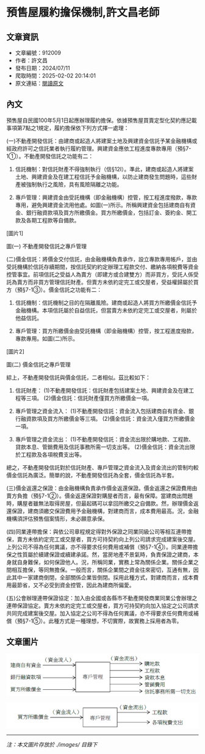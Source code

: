 # 預售屋履約擔保機制,許文昌老師

## 文章資訊
- 文章編號：912009
- 作者：許文昌
- 發布日期：2024/07/11
- 爬取時間：2025-02-02 20:14:01
- 原文連結：[閱讀原文](https://real-estate.get.com.tw/Columns/detail.aspx?no=912009)

## 內文
預售屋自民國100年5月1日起應辦理履約擔保。依據預售屋買賣定型化契約應記載事項第7點之1規定，履約擔保依下列方式擇一處理：

(一)不動產開發信託：由建商或起造人將建案土地及興建資金信託予某金融機構或經政府許可之信託業者執行履約管理。興建資金應依工程進度專款專用（預§7-1①）。不動產開發信託之功能有二：

1. 信託機制：對信託財產不得強制執行（信§12I）。準此，建商或起造人將建案土地、興建資金及在建工程信託予金融機構，以防止建商發生問題時，這些財產被強制執行之風險，具有風險隔離之功能。

2. 專戶管理：興建資金由受託機構（即金融機構）控管，按工程進度撥款，專款專用，避免興建資金流用他處。如圖(一)所示。所稱興建資金包括建商自有資金、銀行融資款項及買方所繳價金。買方所繳價金，包括訂金、簽約金、開工款及各期工程款等自備款。

[圖片1]

圖(一) 不動產開發信託之專戶管理

(二)價金信託：將價金交付信託，由金融機構負責承作，設立專款專用帳戶，並由受託機構於信託存續期間，按信託契約約定辦理工程款交付、繳納各項稅費等資金控管事宜。前項信託之受益人為賣方（即建方或合建雙方）而非買方，受託人係受託為賣方而非買方管理信託財產。但賣方未依約定完工或交屋者，受益權歸屬於買方（預§7-1③）。價金信託之功能有二：

1. 信託機制：信託機制之目的在隔離風險。建商或起造人將買方所繳價金信託予金融機構。本項信託屬於自益信託，但當賣方未依約定完工或交屋者，則屬於他益信託。

2. 專戶管理：買方所繳價金由受託機構（即金融機構）控管，按工程進度撥款，專款專用。如圖(二)所示。

[圖片2]

圖(二) 價金信託之專戶管理

綜上，不動產開發信託與價金信託，二者相似。茲比較如下：

1. 信託財產： (1)不動產開發信託：信託財產包括建案土地、興建資金及在建工程等三項。 (2)價金信託：信託財產僅買方所繳價金一項。

2. 專戶管理之資金流入： (1)不動產開發信託：資金流入包括建商自有資金、銀行融資款項及買方所繳價金等三項。 (2)價金信託：資金流入僅買方所繳價金一項。

3. 專戶管理之資金流出： (1)不動產開發信託：資金流出限於購地款、工程款、貸款本息、管銷費用及信託事務所需一切支出等。 (2)價金信託：資金流出限於工程款及各項稅費支出等。

總之，不動產開發信託對於信託財產、專戶管理之資金流入及資金流出的管制均較價金信託為廣泛。簡單的說，不動產開發信託為全套，價金信託為半套。

(三)價金返還之保證：由金融機構負責承作價金返還保證。價金返還之保證費用由賣方負擔（預§7-1②）。價金返還保證對購屋者而言，最有保障。當建商出問題時，購屋者雖無法取得房屋，但最起碼可以拿回所繳交之自備款。然，辦理價金返還保證，建商須繳交保證費用予金融機構，對建商而言，成本費用最高。況，金融機構須評估預售個案情形，未必願意承保。

(四)同業連帶擔保：與依公司章程規定得對外保證之同業同級公司等相互連帶擔保，賣方未依約定完工或交屋者，買方可持契約向上列公司請求完成建案後交屋。上列公司不得為任何異議，亦不得要求任何費用或補償（預§7-1④）。同業連帶擔保之性質屬於續建保證或續建承諾。然，當房地產不景氣時，負責保證之建商，本身就自身難保，如何保證他人。況，所稱同業，實務上常為關係企業。關係企業之間相互擔保，等同無擔保。一般而言，關係企業間之資金往來密切，互通有無，因此其中一家建商倒閉，全部關係企業皆倒閉。採用此種方式，對建商而言，成本費用最節省，又不必受到資金控管，因此為建商所偏愛。

(五)公會辦理連帶保證協定：加入由全國或各縣市不動產開發商業同業公會辦理之連帶保證協定。賣方未依約定完工或交屋者，買方可持契約向加入協定之公司請求共同完成建案後交屋。加入協定之公司不得為任何異議，亦不得要求任何費用或補償（預§7-1⑤）。此種方式是一種理想，不切實際，故實務上採用者為零。

## 文章圖片

![圖片1](./images/912009_de3ffcb3.png)

![圖片2](./images/912009_75322e49.png)


---
*注：本文圖片存放於 ./images/ 目錄下*
